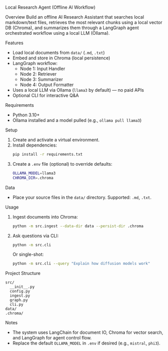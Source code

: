 Local Research Agent (Offline AI Workflow)

Overview
Build an offline AI Research Assistant that searches local markdown/text files, retrieves the most relevant chunks using a local vector DB (Chroma), and summarizes them through a LangGraph agent orchestrated workflow using a local LLM (Ollama).

Features
- Load local documents from `data/` (`.md`, `.txt`)
- Embed and store in Chroma (local persistence)
- LangGraph workflow:
  - Node 1: Input Handler
  - Node 2: Retriever
  - Node 3: Summarizer
  - Node 4: Output Formatter
- Uses a local LLM via Ollama (`llama3` by default) — no paid APIs
- Optional CLI for interactive Q&A

Requirements
- Python 3.10+
- Ollama installed and a model pulled (e.g., `ollama pull llama3`)

Setup
1. Create and activate a virtual environment.
2. Install dependencies:
   ```bash
   pip install -r requirements.txt
   ```
3. Create a `.env` file (optional) to override defaults:
   ```bash
   OLLAMA_MODEL=llama3
   CHROMA_DIR=.chroma
   ```

Data
- Place your source files in the `data/` directory. Supported: `.md`, `.txt`.

Usage
1. Ingest documents into Chroma:
   ```bash
   python -m src.ingest --data-dir data --persist-dir .chroma
   ```
2. Ask questions via CLI:
   ```bash
   python -m src.cli
   ```
   Or single-shot:
   ```bash
   python -m src.cli --query "Explain how diffusion models work"
   ```

Project Structure
```
src/
  __init__.py
  config.py
  ingest.py
  graph.py
  cli.py
data/
.chroma/
```

Notes
- The system uses LangChain for document IO, Chroma for vector search, and LangGraph for agent control flow.
- Replace the default `OLLAMA_MODEL` in `.env` if desired (e.g., `mistral`, `phi3`).

